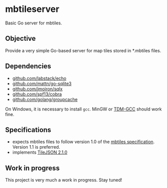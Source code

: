 mbtileserver
============

Basic Go server for mbtiles.


## Objective ##
Provide a very simple Go-based server for map tiles stored in *.mbtiles files.

## Dependencies ##
* [github.com/labstack/echo](https://github.com/labstack/echo)
* [github.com/mattn/go-sqlite3](https://github.com/mattn/go-sqlite3)
* [github.com/jmoiron/sqlx](https://github.com/jmoiron/sqlx)
* [github.com/spf13/cobra](https://github.com/spf13/cobra)
* [github.com/golang/groupcache](https://github.com/golang/groupcache)


On Windows, it is necessary to install `gcc`.  MinGW or [TDM-GCC](https://sourceforge.net/projects/tdm-gcc/) should work fine.


## Specifications ##
* expects mbtiles files to follow version 1.0 of the [mbtiles specification](https://github.com/mapbox/mbtiles-spec).  Version 1.1 is preferred.
* implements [TileJSON 2.1.0](https://github.com/mapbox/tilejson-spec)



## Work in progress ##
This project is very much a work in progress.  Stay tuned!

